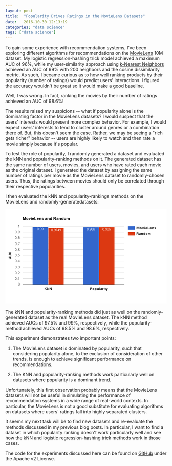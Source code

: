 ```yaml
---
layout: post
title:  "Popularity Drives Ratings in the MovieLens Datasets"
date:   2016-10-30 12:13:19
categories: "data science"
tags: ["data science"]
---
```

To gain some experience with recommendation systems, I've been exploring different algorithms for recommendations on the [MovieLens](http://grouplens.org/datasets/movielens/) 10M dataset.  My logistic regression-hashing trick model achieved a maximum AUC of 96%, while my user-similarity approach using [k-Nearest Neighbors](http://scikit-learn.org/stable/modules/generated/sklearn.neighbors.NearestNeighbors.html) achieved an AUC of 99% with 200 neighbors and the cosine dissimilarity metric.  As such, I became curious as to how well ranking products by their popularity (number of ratings) would predict users' interactions.  I figured the accuracy wouldn't be great so it would make a good baseline.

Well, I was wrong.  In fact, ranking the movies by their number of ratings achieved an AUC of 98.6%!  

The results raised my suspicions -- what if popularity alone is the dominating factor in the MovieLens datasets?  I would suspect that the users' interests would present more complex behavior.  For example, I would expect users' interests to tend to cluster around genres or a combination there of.  But, this doesn't seem the case.  Rather, we may be seeing a "rich gets richer" behavior -- users are highly likely to watch and then rate a movie simply because it's popular.

To test the role of popularity, I randomly generated a dataset and evaluated the kNN and popularity-ranking methods on it.  The generated dataset has the same number of users, movies, and users who have rated each movie as the original dataset.  I generated the dataset by assigning the same number of ratings per movie as the MovieLens dataset to randomly-chosen users.  Thus, the ratings between movies should only be correlated through their respective popularities.

I then evaluated the kNN and popularity-rankings methods on the MovieLens and randomly-generatedatasets:

![AUC](/images/popularity_drives_ratings_movielens/auc.png)

The kNN and popularity-ranking methods did just as well on the randomly-generated dataset as the real MovieLens dataset.  The kNN method achieved AUCs of 97.5% and 99%, respectively, while the popularity-method achieved AUCs of 98.5% and 98.6%, respectively.

This experiment demonstrates two important points:

1. The MovieLens dataset is dominated by popularity, such that considering popularity alone, to the exclusion of consideration of other trends, is enough to achieve significant performance on recommendations.

2. The KNN and popularity-ranking methods work particularly well on datasets where popularity is a dominant trend.

Unfortunately, this first observation probably means that the MovieLens datasets will not be useful in simulating the performance of recommendation systems in a wide range of real-world contexts.  In particular, the MovieLens is not a good substitute for evaluating algorithms on datasets where users' ratings fall into highly separated clusters.

It seems my next task will be to find new datasets and re-evaluate the methods discussed in my previous blog posts.  In particular, I want to find a dataset in which popularity ranking doesn't work particularly well and see how the kNN and logistic regression-hashing trick methods work in those cases.

The code for the experiments discussed here can be found on [GitHub](https://github.com/rnowling/rec-sys-experiments) under the Apache v2 License.


